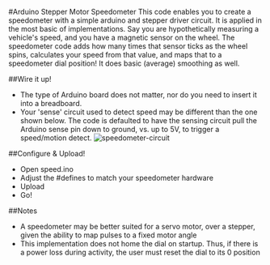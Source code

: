 #Arduino Stepper Motor Speedometer
This code enables you to create a speedometer with a simple arduino and stepper driver circuit.  It is applied in the most basic of implementations.  Say you are hypothetically measuring a vehicle's speed, and you have a magnetic sensor on the wheel.  The speedometer code adds how many times that sensor ticks as the wheel spins, calculates your speed from that value, and maps that to a speedometer dial position!  It does basic (average) smoothing as well.

##Wire it up!
* The type of Arduino board does not matter, nor do you need to insert it into a breadboard.
* Your 'sense' circuit used to detect speed may be different than the one shown below.  The code is defaulted to have the sensing circuit pull the Arduino sense pin down to ground, vs. up to 5V, to trigger a speed/motion detect.
![speedometer-circuit](http://cdaringe.net/img/speedometer4.png)

##Configure & Upload!
* Open speed.ino
* Adjust the #defines to match your speedometer hardware
* Upload
* Go!

##Notes
* A speedometer may be better suited for a servo motor, over a stepper, given the ability to map pulses to a fixed motor angle
* This implementation does not home the dial on startup.  Thus, if there is a power loss during activity, the user must reset the dial to its 0 position
